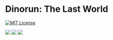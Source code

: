 # Dinorun: The Last World

[![MIT License][license-shield]][license-url]

<a><img src="https://i.imgur.com/fzJlmvA.png"></a>
<a><img src="https://i.imgur.com/cj20mav.png"></a>
<a><img src="https://i.imgur.com/qRkFLqd.png"></a>

[license-shield]: https://img.shields.io/github/license/ariefzuhri/Dinorun?style=for-the-badge
[license-url]: https://github.com/ariefzuhri/Dinorun/blob/master/LICENSE
